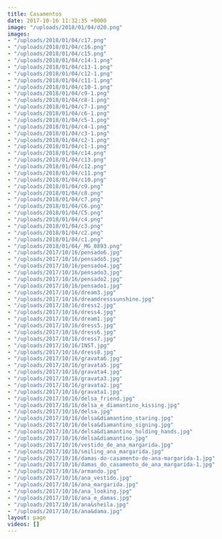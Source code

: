 ```yaml
---
title: Casamentos
date: 2017-10-16 11:32:35 +0000
image: "/uploads/2018/01/04/d20.png"
images:
- "/uploads/2018/01/04/c17.png"
- "/uploads/2018/01/04/c16.png"
- "/uploads/2018/01/04/c15.png"
- "/uploads/2018/01/04/c14-1.png"
- "/uploads/2018/01/04/c13-1.png"
- "/uploads/2018/01/04/c12-1.png"
- "/uploads/2018/01/04/c11-1.png"
- "/uploads/2018/01/04/c10-1.png"
- "/uploads/2018/01/04/c9-1.png"
- "/uploads/2018/01/04/c8-1.png"
- "/uploads/2018/01/04/c7-1.png"
- "/uploads/2018/01/04/c6-1.png"
- "/uploads/2018/01/04/c5-1.png"
- "/uploads/2018/01/04/c4-1.png"
- "/uploads/2018/01/04/c3-1.png"
- "/uploads/2018/01/04/c2-1.png"
- "/uploads/2018/01/04/c1-1.png"
- "/uploads/2018/01/04/c14.png"
- "/uploads/2018/01/04/c13.png"
- "/uploads/2018/01/04/c12.png"
- "/uploads/2018/01/04/c11.png"
- "/uploads/2018/01/04/c10.png"
- "/uploads/2018/01/04/c9.png"
- "/uploads/2018/01/04/c8.png"
- "/uploads/2018/01/04/c7.png"
- "/uploads/2018/01/04/C6.png"
- "/uploads/2018/01/04/C5.png"
- "/uploads/2018/01/04/c4.png"
- "/uploads/2018/01/04/c3.png"
- "/uploads/2018/01/04/c2.png"
- "/uploads/2018/01/04/c1.png"
- "/uploads/2018/01/04/_MG_0893.png"
- "/uploads/2017/10/16/pensado6.jpg"
- "/uploads/2017/10/16/pensado5.jpg"
- "/uploads/2017/10/16/pensado4.jpg"
- "/uploads/2017/10/16/pensado3.jpg"
- "/uploads/2017/10/16/pensado2.jpg"
- "/uploads/2017/10/16/pensado1.jpg"
- "/uploads/2017/10/16/dream3.jpg"
- "/uploads/2017/10/16/dreamdresssunshine.jpg"
- "/uploads/2017/10/16/dress2.jpg"
- "/uploads/2017/10/16/dress4.jpg"
- "/uploads/2017/10/16/dream1.jpg"
- "/uploads/2017/10/16/dress5.jpg"
- "/uploads/2017/10/16/dress6.jpg"
- "/uploads/2017/10/16/dress7.jpg"
- "/uploads/2017/10/16/INST.jpg"
- "/uploads/2017/10/16/dress8.jpg"
- "/uploads/2017/10/16/gravata6.jpg"
- "/uploads/2017/10/16/gravata5.jpg"
- "/uploads/2017/10/16/gravata4.jpg"
- "/uploads/2017/10/16/gravata3.jpg"
- "/uploads/2017/10/16/gravata2.jpg"
- "/uploads/2017/10/16/gravata1.jpg"
- "/uploads/2017/10/16/delsa_friend.jpg"
- "/uploads/2017/10/16/delsa_e_diamantino_kissing.jpg"
- "/uploads/2017/10/16/delsa.jpg"
- "/uploads/2017/10/16/delsa&diamantino_staring.jpg"
- "/uploads/2017/10/16/delsa&diamantino_signing.jpg"
- "/uploads/2017/10/16/delsa&diamantino_holding_hands.jpg"
- "/uploads/2017/10/16/delsa&diamantino.jpg"
- "/uploads/2017/10/16/vestido_de_ana_margarida.jpg"
- "/uploads/2017/10/16/smiling_ana_margarida.jpg"
- "/uploads/2017/10/16/damas-do-casamento-de-ana-margarida-1.jpg"
- "/uploads/2017/10/16/damas_do_casamento_de_ana_margarida-1.jpg"
- "/uploads/2017/10/16/armando.jpg"
- "/uploads/2017/10/16/ana_vestido.jpg"
- "/uploads/2017/10/16/ana_margarida.jpg"
- "/uploads/2017/10/16/ana_looking.jpg"
- "/uploads/2017/10/16/ana_e_damas.jpg"
- "/uploads/2017/10/16/ana&sheila.jpg"
- "/uploads/2017/10/16/ana&dama.jpg"
layout: page
videos: []
---
```

